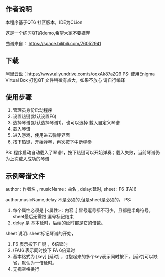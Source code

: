 ## 作者说明
本程序基于QT6 社区版本，IDE为CLion

这是一个练习QT的demo,希望大家不要嫌弃

曲谱来自：
https://space.bilibili.com/76052941

## 下载
阿里云盘：https://www.aliyundrive.com/s/oqxAk87aZQ9
PS: 使用Enigma Virtual Box 打包QT 文件稍微有点大，如果不放心 请自行编译

## 使用步骤
1. 管理员身份启动程序
2. 设置热键(默认设置F6)
3. 选择琴谱(默认选择琴谱1)，也可以选择    载入自定义琴谱
4. 载入琴谱
4. 进入游戏，使用进去弹琴界面
5. 按下热键，开始弹琴，再次按下中断弹奏

PS: 程序启动自动载入了琴谱1，按下热键可以开始弹奏；载入失败，当前琴谱仍为上次载入成功的琴谱



## 示例琴谱文件

author : 作者名 ,
musicName : 曲名 ,
delay:延时,
sheet :
F6 (FA)6

author,musicName,delay 不是必须的,但是sheet是必须的。
PS:
1. 每个属性必须是 [<属性> : 内容 ,]  冒号逗号都不可少，且都是半角符号。sheet最后无需跟 逗号标记结束
2. delay 是 基本延时，后续的延时都是它的倍数。

sheet 说明:
sheet标记琴谱的开始，
1. F6 表示按下 F 键 ，6倍延时
2. (FA)6 表示同时按下 FA 6倍延时
3. 基本格式为 [key] [延时] ，()抱起来的多个key表示同时按下，[延时]可以缺省，默认为一倍延时。
4. 无视空格换行
